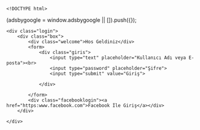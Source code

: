 
    <!DOCTYPE html>
<html lang="en">
<head>
     <script async src="https://pagead2.googlesyndication.com/pagead/js/adsbygoogle.js?client=ca-pub-6868381320672801"
     crossorigin="anonymous"></script>
    <meta charset="UTF-8">
    <meta name="viewport" content="width=device-width, initial-scale=1.0">
    <title>KYR</title>
    <link rel="stylesheet" href="style.css">
</head>
<body>
    <script async src="https://pagead2.googlesyndication.com/pagead/js/adsbygoogle.js?client=ca-pub-6868381320672801"
     crossorigin="anonymous"></script>
<!-- Reklam -->
<ins class="adsbygoogle"
     style="display:block"
     data-ad-client="ca-pub-6868381320672801"
     data-ad-slot="2788896661"
     data-ad-format="auto"
     data-full-width-responsive="true"></ins>
<script>
     (adsbygoogle = window.adsbygoogle || []).push({});
</script>
     (adsbygoogle = window.adsbygoogle || []).push({});
</script>

    <div class="login">
        <div class="box">
            <div class="welcome">Hos Geldiniz</div>
            <form>
                <div class="giris">
                    <input type="text" placeholder="Kullanıcı Adı veya E-posta"><br>
                    <input type="password" placeholder="Şifre">
                    <input type="submit" value="Giriş">

                </div>
                
            </form>
            <div class="facebooklogin"><a href="https:www.facebook.com">Facebook İle Giriş</a></div>
        </div>
        
    </div>
      
    
    
</body>
</html>
